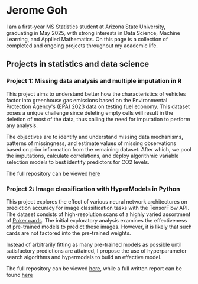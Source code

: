 # Jerome Goh

I am a first-year MS Statistics student at Arizona State University, graduating in May 2025, with strong interests in Data Science, Machine Learning, and Applied Mathematics. On this page is a collection of completed and ongoing projects throughout my academic life.

## Projects in statistics and data science

### Project 1: Missing data analysis and multiple imputation in R
This project aims to understand better how the characteristics of vehicles factor into greenhouse gas emissions based on the Environmental Protection Agency's (EPA) 2023 [data](https://www.epa.gov/compliance-and-fuel-economy-data/data-cars-used-testing-fuel-economy) on testing fuel economy. This dataset poses a unique challenge since deleting empty cells will result in the deletion of most of the data, thus calling the need for imputation to perform any analysis.

The objectives are to identify and understand missing data mechanisms, patterns of missingness, and estimate values of missing observations based on prior information from the remaining dataset. After which, we pool the imputations, calculate correlations, and deploy algorithmic variable selection models to best identify predictors for CO2 levels. 

The full repository can be viewed [here](https://github.com/jerome-goh/Multiple_Imputation)

### Project 2: Image classification with HyperModels in Python

This project explores the effect of various neural network architectures on prediction accuracy for image classification tasks with the TensorFlow API. The dataset consists of high-resolution scans of a highly varied assortment of [Poker cards](https://www.kaggle.com/datasets/gpiosenka/cards-image-datasetclassification/data). The initial exploratory analysis examines the effectiveness of pre-trained models to predict these images. However, it is likely that such cards are not factored into the pre-trained weights. 

Instead of arbitrarily fitting as many pre-trained models as possible until satisfactory predictions are attained, I propose the use of hyperparameter search algorithms and hypermodels to build an effective model.

The full repository can be viewed [here](https://github.com/jerome-goh/DL_CNN), while a full written report can be found [here](https://github.com/jerome-goh/DL_CNN_PY/blob/main/STP598_FinalProject.pdf)

